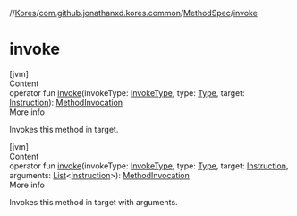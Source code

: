 //[Kores](../../index.md)/[com.github.jonathanxd.kores.common](../index.md)/[MethodSpec](index.md)/[invoke](invoke.md)



# invoke  
[jvm]  
Content  
operator fun [invoke](invoke.md)(invokeType: [InvokeType](../../com.github.jonathanxd.kores.base/-invoke-type/index.md), type: [Type](https://docs.oracle.com/javase/8/docs/api/java/lang/reflect/Type.html), target: [Instruction](../../com.github.jonathanxd.kores/-instruction/index.md)): [MethodInvocation](../../com.github.jonathanxd.kores.base/-method-invocation/index.md)  
More info  


Invokes this method in target.

  


[jvm]  
Content  
operator fun [invoke](invoke.md)(invokeType: [InvokeType](../../com.github.jonathanxd.kores.base/-invoke-type/index.md), type: [Type](https://docs.oracle.com/javase/8/docs/api/java/lang/reflect/Type.html), target: [Instruction](../../com.github.jonathanxd.kores/-instruction/index.md), arguments: [List](https://kotlinlang.org/api/latest/jvm/stdlib/kotlin.collections/-list/index.html)<[Instruction](../../com.github.jonathanxd.kores/-instruction/index.md)>): [MethodInvocation](../../com.github.jonathanxd.kores.base/-method-invocation/index.md)  
More info  


Invokes this method in target with arguments.

  



